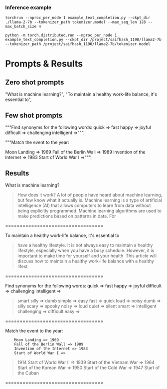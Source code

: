 ### Inference example
```
torchrun --nproc_per_node 1 example_text_completion.py --ckpt_dir ./llama-2-7b --tokenizer_path tokenizer.model --max_seq_len 128 --max_batch_size 4
```

```
python -m torch.distributed.run --nproc_per_node 1 example_text_completion.py --ckpt_dir /project/saifhash_1190/llama2-7b --tokenizer_path /project/saifhash_1190/llama2-7b/tokenizer.model
```

# Prompts & Results
## Zero shot prompts
"What is machine learning?",
"To maintain a healthy work-life balance, it's essential to",

## Few shot prompts
"""Find synonyms for the following words:
quick => fast
happy => joyful
difficult => challenging
intelligent =>""",

"""Match the event to the year:

Moon Landing => 1969
Fall of the Berlin Wall => 1989
Invention of the Internet => 1983
Start of World War I =>""",

## Results
What is machine learning?
> How does it work?
A lot of people have heard about machine learning, but few know what it actually is. Machine learning is a type of artificial intelligence (AI) that allows computers to learn from data without being explicitly programmed.
Machine learning algorithms are used to make predictions based on patterns in data. For

==================================

To maintain a healthy work-life balance, it's essential to
> have a healthy lifestyle. It is not always easy to maintain a healthy lifestyle, especially when you have a busy schedule. However, it is important to make time for yourself and your health. This article will discuss how to maintain a healthy work-life balance with a healthy lifest

==================================

Find synonyms for the following words:
        quick => fast
        happy => joyful
        difficult => challenging
        intelligent =>
> smart
        silly => dumb
        simple => easy
        fast => quick
        loud => noisy
        dumb => silly
        scary => spooky
        noisy => loud
        quiet => silent
        smart => intelligent
        challenging => difficult
        easy =>

==================================

Match the event to the year:

        Moon Landing => 1969
        Fall of the Berlin Wall => 1989
        Invention of the Internet => 1983
        Start of World War I =>
> 1914
        Start of World War II => 1939
        Start of the Vietnam War => 1964
        Start of the Korean War => 1950
        Start of the Cold War => 1947
        Start of the Cuban

==================================